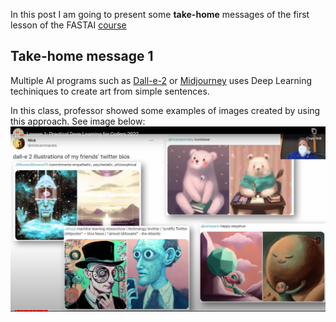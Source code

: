 In this post I am going to present some **take-home** messages of the first lesson of the FASTAI [course](https://course.fast.ai/) <br>
## Take-home message 1
Multiple AI programs such as [Dall-e-2](https://openai.com/product/dall-e-2) or [Midjourney](https://www.midjourney.com/home/?callbackUrl=%2Fapp%2F) uses Deep Learning techiniques to create art from simple sentences. <br>

In this class, professor showed some examples of images created by using this approach. See image below:
![AI](/images/AI_Images.png "AI Images")


